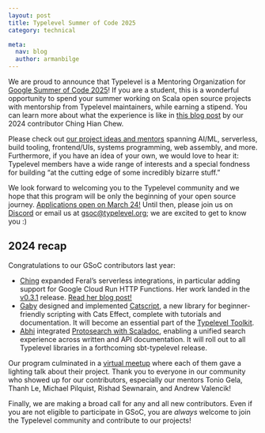 ```yaml
---
layout: post
title: Typelevel Summer of Code 2025
category: technical

meta:
  nav: blog
  author: armanbilge
---
```


We are proud to announce that Typelevel is a Mentoring Organization for [Google Summer of Code 2025][GSoC]! If you are a student, this is a wonderful opportunity to spend your summer working on Scala open source projects with mentorship from Typelevel maintainers, while earning a stipend. You can learn more about what the experience is like in [this blog post][feral-blog] by our 2024 contributor Ching Hian Chew.

Please check out [our project ideas and mentors][ideas] spanning AI/ML, serverless, build tooling, frontend/UIs, systems programming, web assembly, and more. Furthermore, if you have an idea of your own, we would love to hear it: Typelevel members have a wide range of interests and a special fondness for building “at the cutting edge of some incredibly bizarre stuff.”

We look forward to welcoming you to the Typelevel community and we hope that this program will be only the beginning of your open source journey. [Applications open on March 24!][apply] Until then, please join us on [Discord] or email us at [gsoc@typelevel.org]; we are excited to get to know you :)

## 2024 recap

Congratulations to our GSoC contributors last year:

* [Ching] expanded Feral’s serverless integrations, in particular adding support for Google Cloud Run HTTP Functions. Her work landed in the [v0.3.1][feral-0.3.1] release. [Read her blog post!][feral-blog]
* [Gaby] designed and implemented [Catscript], a new library for beginner-friendly scripting with Cats Effect, complete with tutorials and documentation. It will become an essential part of the [Typelevel Toolkit].
* [Abhi] integrated [Protosearch with Scaladoc][protosearch], enabling a unified search experience across written and API documentation. It will roll out to all Typelevel libraries in a forthcoming sbt-typelevel release.

Our program culminated in a [virtual meetup][meetup] where each of them gave a lighting talk about their project. Thank you to everyone in our community who showed up for our contributors, especially our mentors Tonio Gela, Thanh Le, Michael Pilquist, Rishad Sewnarain, and Andrew Valencik!

Finally, we are making a broad call for any and all new contributors. Even if you are not eligible to participate in GSoC, you are *always* welcome to join the Typelevel community and contribute to our projects!

[GSoC]: https://summerofcode.withgoogle.com/
[feral-blog]: /blog/2024/12/22/gsoc24-going-feral-on-the-cloud.html
[ideas]: /gsoc/ideas

[apply]: https://summerofcode.withgoogle.com/get-started
[Discord]: https://discord.gg/hAKabfGjUw
[gsoc@typelevel.org]: mailto:gsoc@typelevel.org

[Ching]: https://github.com/Chingles2404
[feral-0.3.1]: https://github.com/typelevel/feral/releases/tag/v0.3.1

[Gaby]: https://github.com/Hombre-x
[Catscript]: https://github.com/typelevel/governance/issues/149
[Typelevel Toolkit]: https://typelevel.org/toolkit/

[Abhi]: https://github.com/golden-skipper03
[protosearch]: https://github.com/cozydev-pink/protosearch/pull/241

[meetup]: https://github.com/orgs/typelevel/discussions/151
